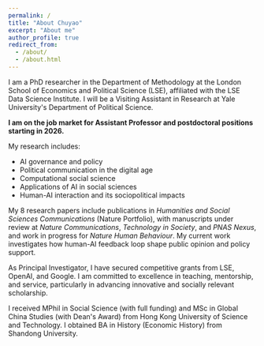 ```yaml
---
permalink: /
title: "About Chuyao"
excerpt: "About me"
author_profile: true
redirect_from: 
  - /about/
  - /about.html
---
```


I am a PhD researcher in the Department of Methodology at the London School of Economics and Political Science (LSE), affiliated with the LSE Data Science Institute. I will be a Visiting Assistant in Research at Yale University's Department of Political Science. 

**I am on the job market for Assistant Professor and postdoctoral positions starting in 2026.**

My research includes:
- AI governance and policy
- Political communication in the digital age
- Computational social science
- Applications of AI in social sciences
- Human-AI interaction and its sociopolitical impacts

My 8 research papers include publications in *Humanities and Social Sciences Communications* (Nature Portfolio), with manuscripts under review at *Nature Communications*, *Technology in Society*, and *PNAS Nexus*, and work in progress for *Nature Human Behaviour*. My current work investigates how human-AI feedback loop shape public opinion and policy support.

As Principal Investigator, I have secured competitive grants from LSE, OpenAI, and Google. I am committed to excellence in teaching, mentorship, and service, particularly in advancing innovative and socially relevant scholarship.

I received MPhil in Social Science (with full funding) and MSc in Global China Studies (with Dean's Award) from Hong Kong University of Science and Technology. I obtained BA in History (Economic History) from Shandong University.
